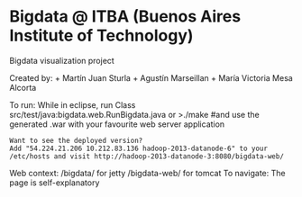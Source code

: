 Bigdata @ ITBA (Buenos Aires Institute of Technology)
===========

Bigdata visualization project

Created by:
	+ Martín Juan Sturla
	+ Agustín Marseillan
	+ María Victoria Mesa Alcorta

To run:
	While in eclipse, run Class src/test/java:bigdata.web.RunBigdata.java
	or
	>./make #and use the generated .war with your favourite web server application

	Want to see the deployed version?
	Add "54.224.21.206 10.212.83.136 hadoop-2013-datanode-6" to your /etc/hosts and visit http://hadoop-2013-datanode-3:8080/bigdata-web/
Web context: 	/bigdata/ for jetty
		/bigdata-web/ for tomcat
To navigate: The page is self-explanatory
